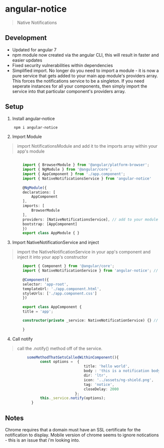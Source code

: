 # angular-notice
> Native Notifications

## Development
* Updated for angular 7
* npm module now created via the angular CLI, this will result in faster and easier updates
* Fixed security vulnerabilities within dependencies
* Simplified import. No longer do you need to import a module - it is now a pure service that gets added to your main app module's providers array. This forces the notifications service to be a singleton. If you need seperate instances for all your components, then simply import the service into that particular component's providers array.

## Setup
1. Install angular-notice
```bash
	npm i angular-notice
```
2. Import Module
> import NotificationsModule and add it to the imports array within your app's module
```typescript
 
        import { BrowserModule } from '@angular/platform-browser';
        import { NgModule } from '@angular/core';
        import { AppComponent } from './app.component';
        import { NativeNotificationsService } from 'angular-notice'
        
        @NgModule({
        declarations: [
            AppComponent
        ],
        imports: [
            BrowserModule            
        ],
        providers: [NativeNotificationsService], // add to your module's providers array
        bootstrap: [AppComponent]
        })
        export class AppModule { }
```      
3. Import NativeNotificationService and inject
> import the NativeNotificationService in your app's component and inject it into your app's constructor
```typescript
        import { Component } from '@angular/core';
        import { NativeNotificationService } from 'angular-notice'; // import within component
        
        @Component({
        selector: 'app-root',
        templateUrl: './app.component.html',
        styleUrls: ['./app.component.css']
        })
        
        export class AppComponent {
        title = 'app';

        constructor(private _service: NativeNotificationService) {} // angular will inject the service here via dependency injection
 
        }
```
4. Call notify
> call the .notify() method off of the service.
```typescript
          someMethodThatGetsCalledWithinComponent(){
                const options =  { 
                                    title: 'hello world',
                                    body : 'this is a notification body',
                                    dir: 'ltr',
                                    icon: '../assets/ng-shield.png',
                                    tag: 'notice',
                                    closeDelay: 2000
                                };
                this._service.notify(options);
            }
```

## Notes
Chrome requires that a domain must have an SSL certificate for the notification to display.
Mobile version of chrome seems to ignore notications - this is an issue that i'm looking into.
